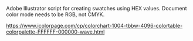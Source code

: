 Adobe Illustrator script for creating swatches using HEX values.  Document color mode needs to be RGB, not CMYK.

https://www.icolorpage.com/cp/colorchart-1004-tbbw-4096-colortable-colorpalette-FFFFFF-000000-wave.html
